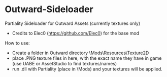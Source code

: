 # Outward-Sideloader

Partiality Sideloader for Outward Assets (currently textures only)

* Credits to Elec0 (https://github.com/Elec0) for the base mod

How to use:

* Create a folder in Outward directory \Mods\Resources\Texture2D
* place .PNG texture files in here, with the exact name they have in game (use UABE or AssetStudio to find textures/names)
* run .dll with Partiality (place in \Mods\) and your textures will be applied.
